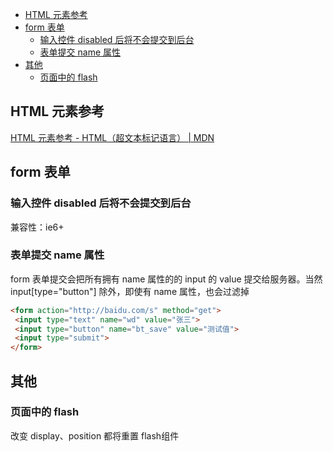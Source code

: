 - [HTML 元素参考](#html-%E5%85%83%E7%B4%A0%E5%8F%82%E8%80%83)
- [form 表单](#form-%E8%A1%A8%E5%8D%95)
  - [输入控件 disabled 后将不会提交到后台](#%E8%BE%93%E5%85%A5%E6%8E%A7%E4%BB%B6-disabled-%E5%90%8E%E5%B0%86%E4%B8%8D%E4%BC%9A%E6%8F%90%E4%BA%A4%E5%88%B0%E5%90%8E%E5%8F%B0)
  - [表单提交 name 属性](#%E8%A1%A8%E5%8D%95%E6%8F%90%E4%BA%A4-name-%E5%B1%9E%E6%80%A7)
- [其他](#%E5%85%B6%E4%BB%96)
  - [页面中的 flash](#%E9%A1%B5%E9%9D%A2%E4%B8%AD%E7%9A%84-flash)
## HTML 元素参考

[HTML 元素参考 - HTML（超文本标记语言） | MDN](https://developer.mozilla.org/zh-CN/docs/Web/HTML/Element)


## form 表单

### 输入控件 disabled 后将不会提交到后台

兼容性：ie6+

### 表单提交 name 属性

form 表单提交会把所有拥有 name 属性的的 input 的 value 提交给服务器。当然 input[type="button"] 除外，即使有 name 属性，也会过滤掉

```html
<form action="http://baidu.com/s" method="get">
 <input type="text" name="wd" value="张三">
 <input type="button" name="bt_save" value="测试值">
 <input type="submit">
</form>
```

## 其他

### 页面中的 flash

改变 display、position 都将重置 flash组件
